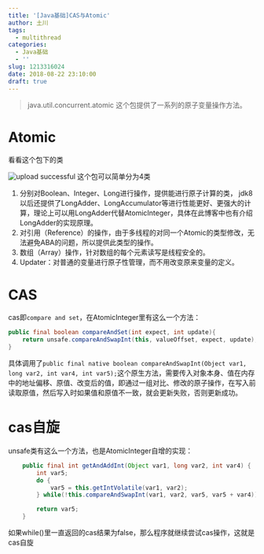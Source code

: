 ```yaml
---
title: '[Java基础]CAS与Atomic'
author: 土川
tags:
  - multithread
categories:
  - Java基础
  - ''
slug: 1213316024
date: 2018-08-22 23:10:00
draft: true
---
```

> java.util.concurrent.atomic 这个包提供了一系列的原子变量操作方法。

<!--more-->

# Atomic
看看这个包下的类

![upload successful](/images/pasted-132.png)
这个包可以简单分为4类
1. 分别对Boolean、Integer、Long进行操作，提供能进行原子计算的类，
jdk8以后还提供了LongAdder、LongAccumulator等进行性能更好、更强大的计算，理论上可以用LongAdder代替AtomicInteger，具体在此博客中也有介绍LongAdder的实现原理。
2. 对引用（Reference）的操作，由于多线程的对同一个Atomic的类型修改，无法避免ABA的问题，所以提供此类型的操作。
3. 数组（Array）操作，针对数组的每个元素读写是线程安全的。
4. Updater：对普通的变量进行原子性管理，而不用改变原来变量的定义。

# CAS
cas即`compare and set`，在AtomicInteger里有这么一个方法：
```java
public final boolean compareAndSet(int expect, int update){
    return unsafe.compareAndSwapInt(this, valueOffset, expect, update);
}
```
具体调用了`public final native boolean compareAndSwapInt(Object var1, long var2, int var4, int var5);`这个原生方法，需要传入对象本身、值在内存中的地址偏移、原值、改变后的值，即通过一组对比、修改的原子操作，在写入前读取原值，然后写入时如果值和原值不一致，就会更新失败，否则更新成功。

# cas自旋
unsafe类有这么一个方法，也是AtomicInteger自增的实现：
```java
    public final int getAndAddInt(Object var1, long var2, int var4) {
        int var5;
        do {
            var5 = this.getIntVolatile(var1, var2);
        } while(!this.compareAndSwapInt(var1, var2, var5, var5 + var4));

        return var5;
    }
```
如果while()里一直返回的cas结果为false，那么程序就继续尝试cas操作，这就是cas自旋

